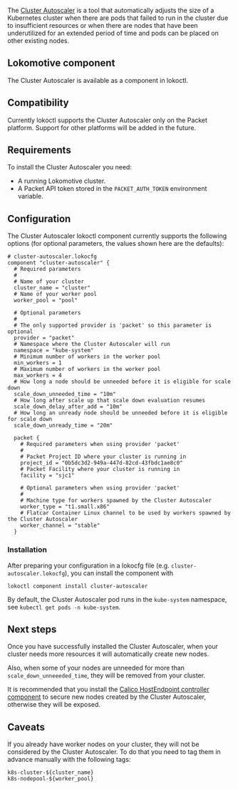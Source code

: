 The [Cluster Autoscaler](https://github.com/kubernetes/autoscaler/tree/master/cluster-autoscaler)
is a tool that automatically adjusts the size of a Kubernetes cluster when
there are pods that failed to run in the cluster due to insufficient resources
or when there are nodes that have been underutilized for an extended period of
time and pods can be placed on other existing nodes.

## Lokomotive component

The Cluster Autoscaler is available as a component in lokoctl.

## Compatibility

Currently lokoctl supports the Cluster Autoscaler only on the Packet platform.
Support for other platforms will be added in the future.

## Requirements

To install the Cluster Autoscaler you need:

* A running Lokomotive cluster.
* A Packet API token stored in the `PACKET_AUTH_TOKEN` environment variable.

## Configuration

The Cluster Autoscaler lokoctl component currently supports the following
options (for optional parameters, the values shown here are the defaults):

```
# cluster-autoscaler.lokocfg
component "cluster-autoscaler" {
  # Required parameters
  #
  # Name of your cluster
  cluster_name = "cluster"
  # Name of your worker pool
  worker_pool = "pool"

  # Optional parameters
  #
  # The only supported provider is 'packet' so this parameter is optional
  provider = "packet"
  # Namespace where the Cluster Autoscaler will run
  namespace = "kube-system"
  # Minimum number of workers in the worker pool
  min_workers = 1
  # Maximum number of workers in the worker pool
  max_workers = 4
  # How long a node should be unneeded before it is eligible for scale down
  scale_down_unneeded_time = "10m"
  # How long after scale up that scale down evaluation resumes
  scale_down_delay_after_add = "10m"
  # How long an unready node should be unneeded before it is eligible for scale down
  scale_down_unready_time = "20m"

  packet {
    # Required parameters when using provider 'packet'
    #
    # Packet Project ID where your cluster is running in
    project_id = "0b5dc3d2-949a-447d-82cd-43fbdc1ae8c0"
    # Packet Facility where your cluster is running in
    facility = "sjc1"

    # Optional parameters when using provider 'packet'
    #
    # Machine type for workers spawned by the Cluster Autoscaler
    worker_type = "t1.small.x86"
    # Flatcar Container Linux channel to be used by workers spawned by the Cluster Autoscaler
    worker_channel = "stable"
  }
```

### Installation

After preparing your configuration in a lokocfg file (e.g.
`cluster-autoscaler.lokocfg`), you can install the component with

```
lokoctl component install cluster-autoscaler
```

By default, the Cluster Autoscaler pod runs in the `kube-system` namespace, see
`kubectl get pods -n kube-system`.

## Next steps

Once you have successfully installed the Cluster Autoscaler, when your cluster
needs more resources it will automatically create new nodes.

Also, when some of your nodes are unneeded for more than
`scale_down_unneeeded_time`, they will be removed from your cluster.

It is recommended that you install the [Calico HostEndpoint controller
component](calico-hostendpoint-controller.md) to secure new nodes created by
the Cluster Autoscaler, otherwise they will be exposed.

## Caveats

If you already have worker nodes on your cluster, they will not be considered
by the Cluster Autoscaler. To do that you need to tag them in advance manually
with the following tags:

```
k8s-cluster-${cluster_name}
k8s-nodepool-${worker_pool}
```
